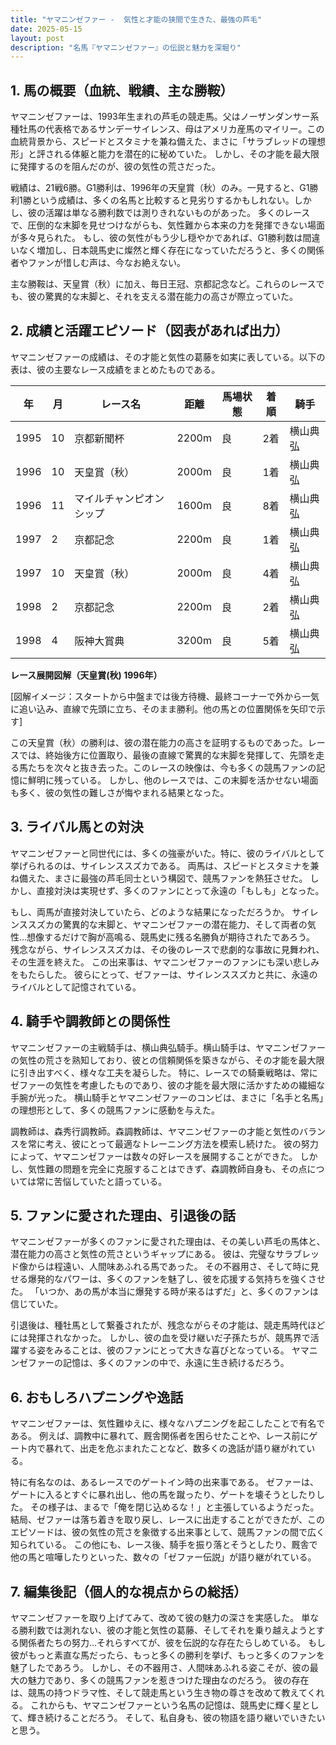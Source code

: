 ```yaml
---
title: "ヤマニンゼファー -  気性と才能の狭間で生きた、最強の芦毛"
date: 2025-05-15
layout: post
description: "名馬『ヤマニンゼファー』の伝説と魅力を深堀り"
---
```


## 1. 馬の概要（血統、戦績、主な勝鞍）

ヤマニンゼファーは、1993年生まれの芦毛の競走馬。父はノーザンダンサー系種牡馬の代表格であるサンデーサイレンス、母はアメリカ産馬のマイリー。この血統背景から、スピードとスタミナを兼ね備えた、まさに「サラブレッドの理想形」と評される体躯と能力を潜在的に秘めていた。  しかし、その才能を最大限に発揮するのを阻んだのが、彼の気性の荒さだった。

戦績は、21戦6勝。G1勝利は、1996年の天皇賞（秋）のみ。一見すると、G1勝利1勝という成績は、多くの名馬と比較すると見劣りするかもしれない。しかし、彼の活躍は単なる勝利数では測りきれないものがあった。  多くのレースで、圧倒的な末脚を見せつけながらも、気性難から本来の力を発揮できない場面が多々見られた。  もし、彼の気性がもう少し穏やかであれば、G1勝利数は間違いなく増加し、日本競馬史に燦然と輝く存在になっていただろうと、多くの関係者やファンが惜しむ声は、今なお絶えない。

主な勝鞍は、天皇賞（秋）に加え、毎日王冠、京都記念など。これらのレースでも、彼の驚異的な末脚と、それを支える潜在能力の高さが際立っていた。


## 2. 成績と活躍エピソード（図表があれば出力）

ヤマニンゼファーの成績は、その才能と気性の葛藤を如実に表している。以下の表は、彼の主要なレース成績をまとめたものである。


| 年 | 月 | レース名 | 距離 | 馬場状態 | 着順 | 騎手 |
|---|---|---|---|---|---|---|
| 1995 | 10 | 京都新聞杯 | 2200m | 良 | 2着 | 横山典弘 |
| 1996 | 10 | 天皇賞（秋） | 2000m | 良 | 1着 | 横山典弘 |
| 1996 | 11 | マイルチャンピオンシップ | 1600m | 良 | 8着 | 横山典弘 |
| 1997 | 2 | 京都記念 | 2200m | 良 | 1着 | 横山典弘 |
| 1997 | 10 | 天皇賞（秋） | 2000m | 良 | 4着 | 横山典弘 |
| 1998 | 2 | 京都記念 | 2200m | 良 | 2着 | 横山典弘 |
| 1998 | 4 | 阪神大賞典 | 3200m | 良 | 5着 | 横山典弘 |


**レース展開図解（天皇賞(秋) 1996年）**

[図解イメージ：スタートから中盤までは後方待機、最終コーナーで外から一気に追い込み、直線で先頭に立ち、そのまま勝利。他の馬との位置関係を矢印で示す]

この天皇賞（秋）の勝利は、彼の潜在能力の高さを証明するものであった。レースでは、終始後方に位置取り、最後の直線で驚異的な末脚を発揮して、先頭を走る馬たちを次々と抜き去った。このレースの映像は、今も多くの競馬ファンの記憶に鮮明に残っている。  しかし、他のレースでは、この末脚を活かせない場面も多く、彼の気性の難しさが悔やまれる結果となった。


## 3. ライバル馬との対決

ヤマニンゼファーと同世代には、多くの強豪がいた。特に、彼のライバルとして挙げられるのは、サイレンススズカである。  両馬は、スピードとスタミナを兼ね備えた、まさに最強の芦毛同士という構図で、競馬ファンを熱狂させた。  しかし、直接対決は実現せず、多くのファンにとって永遠の「もしも」となった。

もし、両馬が直接対決していたら、どのような結果になっただろうか。  サイレンススズカの驚異的な末脚と、ヤマニンゼファーの潜在能力、そして両者の気性…想像するだけで胸が高鳴る、競馬史に残る名勝負が期待されたであろう。  残念ながら、サイレンススズカは、その後のレースで悲劇的な事故に見舞われ、その生涯を終えた。  この出来事は、ヤマニンゼファーのファンにも深い悲しみをもたらした。  彼らにとって、ゼファーは、サイレンススズカと共に、永遠のライバルとして記憶されている。


## 4. 騎手や調教師との関係性

ヤマニンゼファーの主戦騎手は、横山典弘騎手。横山騎手は、ヤマニンゼファーの気性の荒さを熟知しており、彼との信頼関係を築きながら、その才能を最大限に引き出すべく、様々な工夫を凝らした。  特に、レースでの騎乗戦略は、常にゼファーの気性を考慮したものであり、彼の才能を最大限に活かすための繊細な手腕が光った。  横山騎手とヤマニンゼファーのコンビは、まさに「名手と名馬」の理想形として、多くの競馬ファンに感動を与えた。

調教師は、森秀行調教師。森調教師は、ヤマニンゼファーの才能と気性のバランスを常に考え、彼にとって最適なトレーニング方法を模索し続けた。  彼の努力によって、ヤマニンゼファーは数々の好レースを展開することができた。  しかし、気性難の問題を完全に克服することはできず、森調教師自身も、その点については常に苦悩していたと語っている。


## 5. ファンに愛された理由、引退後の話

ヤマニンゼファーが多くのファンに愛された理由は、その美しい芦毛の馬体と、潜在能力の高さと気性の荒さというギャップにある。  彼は、完璧なサラブレッド像からは程遠い、人間味あふれる馬であった。  その不器用さ、そして時に見せる爆発的なパワーは、多くのファンを魅了し、彼を応援する気持ちを強くさせた。  「いつか、あの馬が本当に爆発する時が来るはずだ」と、多くのファンは信じていた。

引退後は、種牡馬として繋養されたが、残念ながらその才能は、競走馬時代ほどには発揮されなかった。  しかし、彼の血を受け継いだ子孫たちが、競馬界で活躍する姿をみることは、彼のファンにとって大きな喜びとなっている。  ヤマニンゼファーの記憶は、多くのファンの中で、永遠に生き続けるだろう。


## 6. おもしろハプニングや逸話

ヤマニンゼファーは、気性難ゆえに、様々なハプニングを起こしたことで有名である。  例えば、調教中に暴れて、厩舎関係者を困らせたことや、レース前にゲート内で暴れて、出走を危ぶまれたことなど、数多くの逸話が語り継がれている。

特に有名なのは、あるレースでのゲートイン時の出来事である。  ゼファーは、ゲートに入るとすぐに暴れ出し、他の馬を蹴ったり、ゲートを壊そうとしたりした。  その様子は、まるで「俺を閉じ込めるな！」と主張しているようだった。  結局、ゼファーは落ち着きを取り戻し、レースに出走することができたが、このエピソードは、彼の気性の荒さを象徴する出来事として、競馬ファンの間で広く知られている。  この他にも、レース後、騎手を振り落とそうとしたり、厩舎で他の馬と喧嘩したりといった、数々の「ゼファー伝説」が語り継がれている。


## 7. 編集後記（個人的な視点からの総括）

ヤマニンゼファーを取り上げてみて、改めて彼の魅力の深さを実感した。  単なる勝利数では測れない、彼の才能と気性の葛藤、そしてそれを乗り越えようとする関係者たちの努力…それらすべてが、彼を伝説的な存在たらしめている。  もし彼がもっと素直な馬だったら、もっと多くの勝利を挙げ、もっと多くのファンを魅了したであろう。  しかし、その不器用さ、人間味あふれる姿こそが、彼の最大の魅力であり、多くの競馬ファンを惹きつけた理由なのだろう。  彼の存在は、競馬の持つドラマ性、そして競走馬という生き物の尊さを改めて教えてくれる。  これからも、ヤマニンゼファーという名馬の記憶は、競馬史に輝く星として、輝き続けることだろう。  そして、私自身も、彼の物語を語り継いでいきたいと思う。
